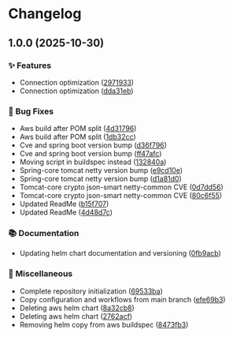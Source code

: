 # Changelog

## 1.0.0 (2025-10-30)


### ✨ Features

* Connection optimization ([2971933](https://github.com/danielscholl-osdu/legal/commit/2971933f370f1dca4b17f99b22dfc7e438bd5518))
* Connection optimization ([dda31eb](https://github.com/danielscholl-osdu/legal/commit/dda31eb6f1b6ca287a8222ecb022d88988a1637a))


### 🐛 Bug Fixes

* Aws build after POM split ([4d31796](https://github.com/danielscholl-osdu/legal/commit/4d31796d95dc32ff60bb79251c7633f3222be36c))
* Aws build after POM split ([1db32cc](https://github.com/danielscholl-osdu/legal/commit/1db32cc8bfe4876dc9716bbb90066b64c6a67926))
* Cve and spring boot version bump ([d36f796](https://github.com/danielscholl-osdu/legal/commit/d36f796a4790a44feb007745170c8f047a54ec6e))
* Cve and spring boot version bump ([ff47afc](https://github.com/danielscholl-osdu/legal/commit/ff47afc5a5b2ea749672c5f7f79b40610ab2f57f))
* Moving script in buildspec instead ([132840a](https://github.com/danielscholl-osdu/legal/commit/132840a39fff0896d987cd3fddb48645e1cb33da))
* Spring-core tomcat netty version bump ([e9cd10e](https://github.com/danielscholl-osdu/legal/commit/e9cd10e632d09019642df40fdaa99cc043ed2502))
* Spring-core tomcat netty version bump ([d1a81d0](https://github.com/danielscholl-osdu/legal/commit/d1a81d020c1ff8814c0b3ce06745fdb489b1ebc5))
* Tomcat-core crypto json-smart netty-common CVE ([0d7dd56](https://github.com/danielscholl-osdu/legal/commit/0d7dd56fca427b7c4e92906e6f2e377dcc734493))
* Tomcat-core crypto json-smart netty-common CVE ([80c6f55](https://github.com/danielscholl-osdu/legal/commit/80c6f55c09e628b10175031139c0e93eed856ec0))
* Updated ReadMe ([b15f707](https://github.com/danielscholl-osdu/legal/commit/b15f7073a0311356b1613834514f9c0350dee7e7))
* Updated ReadMe ([4d48d7c](https://github.com/danielscholl-osdu/legal/commit/4d48d7c5642cd60e6dd9f1a5e4df7a6d250b2e37))


### 📚 Documentation

* Updating helm chart documentation and versioning ([0fb9acb](https://github.com/danielscholl-osdu/legal/commit/0fb9acb39e0c7417b415fad37580fa7bc3e3b794))


### 🔧 Miscellaneous

* Complete repository initialization ([69533ba](https://github.com/danielscholl-osdu/legal/commit/69533ba79f936eb839ceb4ba78fb1d472d1622d8))
* Copy configuration and workflows from main branch ([efe69b3](https://github.com/danielscholl-osdu/legal/commit/efe69b3525e0213b2428647e7bcc8f5c0eccbb6d))
* Deleting aws helm chart ([8a32cb8](https://github.com/danielscholl-osdu/legal/commit/8a32cb8176717fbe306f06546167013cfcef1caf))
* Deleting aws helm chart ([2762acf](https://github.com/danielscholl-osdu/legal/commit/2762acfbdd67f7962a37db02c3b3ae9e7c4819a4))
* Removing helm copy from aws buildspec ([8473fb3](https://github.com/danielscholl-osdu/legal/commit/8473fb36a10d3796b338d17f84aa2795b280d663))
